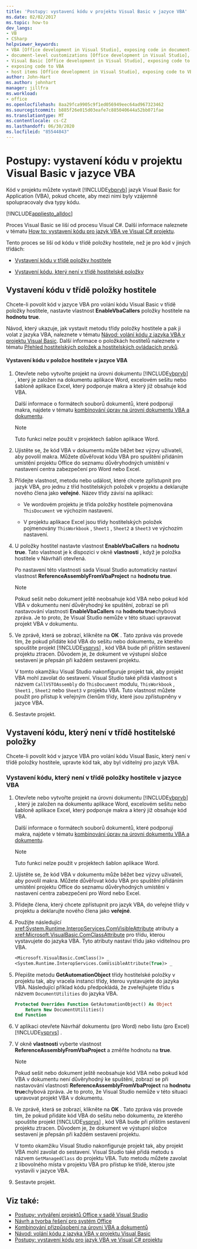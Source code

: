 ```yaml
---
title: 'Postupy: vystavení kódu v projektu Visual Basic v jazyce VBA'
ms.date: 02/02/2017
ms.topic: how-to
dev_langs:
- VB
- CSharp
helpviewer_keywords:
- VBA [Office development in Visual Studio], exposing code in document-level customizations
- document-level customizations [Office development in Visual Studio], exposing code
- Visual Basic [Office development in Visual Studio], exposing code to VBA
- exposing code to VBA
- host items [Office development in Visual Studio], exposing code to VBA
author: John-Hart
ms.author: johnhart
manager: jillfra
ms.workload:
- office
ms.openlocfilehash: 8aa29fca9905c9f1ed056949eec64ad967323462
ms.sourcegitcommit: b885f26e015d03eafe7c885040644a52bb071fae
ms.translationtype: MT
ms.contentlocale: cs-CZ
ms.lasthandoff: 06/30/2020
ms.locfileid: "85544843"
---
```

# <a name="how-to-expose-code-to-vba-in-a-visual-basic-project"></a>Postupy: vystavení kódu v projektu Visual Basic v jazyce VBA
  Kód v projektu můžete vystavit [!INCLUDE[vbprvb](../sharepoint/includes/vbprvb-md.md)] jazyk Visual Basic for Application (VBA), pokud chcete, aby mezi nimi byly vzájemně spolupracovaly dva typy kódu.

 [!INCLUDE[appliesto_alldoc](../vsto/includes/appliesto-alldoc-md.md)]

 Proces Visual Basic se liší od procesu Visual C#. Další informace naleznete v tématu [How to: vystavení kódu pro jazyk VBA ve Visual C&#35; projektu](../vsto/how-to-expose-code-to-vba-in-a-visual-csharp-project.md).

 Tento proces se liší od kódu v třídě položky hostitele, než je pro kód v jiných třídách:

- [Vystavení kódu v třídě položky hostitele](#HostItemCode)

- [Vystavení kódu, který není v třídě hostitelské položky](#NonHostItem)

## <a name="expose-code-in-a-host-item-class"></a><a name="HostItemCode"></a>Vystavení kódu v třídě položky hostitele
 Chcete-li povolit kód v jazyce VBA pro volání kódu Visual Basic v třídě položky hostitele, nastavte vlastnost **EnableVbaCallers** položky hostitele na **hodnotu true**.

 Návod, který ukazuje, jak vystavit metodu třídy položky hostitele a pak ji volat z jazyka VBA, naleznete v tématu [Návod: volání kódu z jazyka VBA v projektu Visual Basic](../vsto/walkthrough-calling-code-from-vba-in-a-visual-basic-project.md). Další informace o položkách hostitelů naleznete v tématu [Přehled hostitelských položek a hostitelských ovládacích prvků](../vsto/host-items-and-host-controls-overview.md).

#### <a name="to-expose-code-in-a-host-item-to-vba"></a>Vystavení kódu v položce hostitele v jazyce VBA

1. Otevřete nebo vytvořte projekt na úrovni dokumentu [!INCLUDE[vbprvb](../sharepoint/includes/vbprvb-md.md)] , který je založen na dokumentu aplikace Word, excelovém sešitu nebo šabloně aplikace Excel, který podporuje makra a který již obsahuje kód VBA.

     Další informace o formátech souborů dokumentů, které podporují makra, najdete v tématu [kombinování úprav na úrovni dokumentu VBA a dokumentu](../vsto/combining-vba-and-document-level-customizations.md).

    > [!NOTE]
    > Tuto funkci nelze použít v projektech šablon aplikace Word.

2. Ujistěte se, že kód VBA v dokumentu může běžet bez výzvy uživateli, aby povolil makra. Můžete důvěřovat kódu VBA pro spuštění přidáním umístění projektu Office do seznamu důvěryhodných umístění v nastavení centra zabezpečení pro Word nebo Excel.

3. Přidejte vlastnost, metodu nebo událost, které chcete zpřístupnit pro jazyk VBA, pro jednu z tříd hostitelských položek v projektu a deklarujte nového člena jako **veřejné**. Název třídy závisí na aplikaci:

    - Ve wordovém projektu je třída položky hostitele pojmenována `ThisDocument` ve výchozím nastavení.

    - V projektu aplikace Excel jsou třídy hostitelských položek pojmenovány `ThisWorkbook` , `Sheet1` , `Sheet2` a `Sheet3` ve výchozím nastavení.

4. U položky hostitel nastavte vlastnost **EnableVbaCallers** na **hodnotu true**. Tato vlastnost je k dispozici v okně **vlastnosti** , když je položka hostitele v Návrháři otevřená.

     Po nastavení této vlastnosti sada Visual Studio automaticky nastaví vlastnost **ReferenceAssemblyFromVbaProject** na **hodnotu true**.

    > [!NOTE]
    > Pokud sešit nebo dokument ještě neobsahuje kód VBA nebo pokud kód VBA v dokumentu není důvěryhodný ke spuštění, zobrazí se při nastavování vlastnosti **EnableVbaCallers** na **hodnotu true**chybová zpráva. Je to proto, že Visual Studio nemůže v této situaci upravovat projekt VBA v dokumentu.

5. Ve zprávě, která se zobrazí, klikněte na **OK** . Tato zpráva vás provede tím, že pokud přidáte kód VBA do sešitu nebo dokumentu, ze kterého spouštíte projekt [!INCLUDE[vsprvs](../sharepoint/includes/vsprvs-md.md)] , kód VBA bude při příštím sestavení projektu ztracen. Důvodem je, že dokument ve výstupní složce sestavení je přepsán při každém sestavení projektu.

     V tomto okamžiku Visual Studio nakonfiguruje projekt tak, aby projekt VBA mohl zavolat do sestavení. Visual Studio také přidá vlastnost s názvem `CallVSTOAssembly` do `ThisDocument` modulu, `ThisWorkbook` , `Sheet1` , `Sheet2` nebo `Sheet3` v projektu VBA. Tuto vlastnost můžete použít pro přístup k veřejným členům třídy, které jsou zpřístupněny v jazyce VBA.

6. Sestavte projekt.

## <a name="expose-code-that-is-not-in-a-host-item-class"></a><a name="NonHostItem"></a>Vystavení kódu, který není v třídě hostitelské položky
 Chcete-li povolit kód v jazyce VBA pro volání kódu Visual Basic, který není v třídě položky hostitele, upravte kód tak, aby byl viditelný pro jazyk VBA.

### <a name="to-expose-code-that-is-not-in-a-host-item-class-to-vba"></a>Vystavení kódu, který není v třídě položky hostitele v jazyce VBA

1. Otevřete nebo vytvořte projekt na úrovni dokumentu [!INCLUDE[vbprvb](../sharepoint/includes/vbprvb-md.md)] , který je založen na dokumentu aplikace Word, excelovém sešitu nebo šabloně aplikace Excel, který podporuje makra a který již obsahuje kód VBA.

     Další informace o formátech souborů dokumentů, které podporují makra, najdete v tématu [kombinování úprav na úrovni dokumentu VBA a dokumentu](../vsto/combining-vba-and-document-level-customizations.md).

    > [!NOTE]
    > Tuto funkci nelze použít v projektech šablon aplikace Word.

2. Ujistěte se, že kód VBA v dokumentu může běžet bez výzvy uživateli, aby povolil makra. Můžete důvěřovat kódu VBA pro spuštění přidáním umístění projektu Office do seznamu důvěryhodných umístění v nastavení centra zabezpečení pro Word nebo Excel.

3. Přidejte člena, který chcete zpřístupnit pro jazyk VBA, do veřejné třídy v projektu a deklarujte nového člena jako **veřejné**.

4. Použijte následující <xref:System.Runtime.InteropServices.ComVisibleAttribute> atributy a <xref:Microsoft.VisualBasic.ComClassAttribute> pro třídu, kterou vystavujete do jazyka VBA. Tyto atributy nastaví třídu jako viditelnou pro VBA.

    ```vb
    <Microsoft.VisualBasic.ComClass()> _
    <System.Runtime.InteropServices.ComVisibleAttribute(True)> _
    ```

5. Přepište metodu **GetAutomationObject** třídy hostitelské položky v projektu tak, aby vracela instanci třídy, kterou vystavujete do jazyka VBA. Následující příklad kódu předpokládá, že zveřejňujete třídu s názvem `DocumentUtilities` do jazyka VBA.

    ```vb
    Protected Overrides Function GetAutomationObject() As Object
        Return New DocumentUtilities()
    End Function
    ```

6. V aplikaci otevřete Návrhář dokumentu (pro Word) nebo listu (pro Excel) [!INCLUDE[vsprvs](../sharepoint/includes/vsprvs-md.md)] .

7. V okně **vlastnosti** vyberte vlastnost **ReferenceAssemblyFromVbaProject** a změňte hodnotu na **true**.

    > [!NOTE]
    > Pokud sešit nebo dokument ještě neobsahuje kód VBA nebo pokud kód VBA v dokumentu není důvěryhodný ke spuštění, zobrazí se při nastavování vlastnosti **ReferenceAssemblyFromVbaProject** na **hodnotu true**chybová zpráva. Je to proto, že Visual Studio nemůže v této situaci upravovat projekt VBA v dokumentu.

8. Ve zprávě, která se zobrazí, klikněte na **OK** . Tato zpráva vás provede tím, že pokud přidáte kód VBA do sešitu nebo dokumentu, ze kterého spouštíte projekt [!INCLUDE[vsprvs](../sharepoint/includes/vsprvs-md.md)] , kód VBA bude při příštím sestavení projektu ztracen. Důvodem je, že dokument ve výstupní složce sestavení je přepsán při každém sestavení projektu.

     V tomto okamžiku Visual Studio nakonfiguruje projekt tak, aby projekt VBA mohl zavolat do sestavení. Visual Studio také přidá metodu s názvem `GetManagedClass` do projektu VBA. Tuto metodu můžete zavolat z libovolného místa v projektu VBA pro přístup ke třídě, kterou jste vystavili v jazyce VBA.

9. Sestavte projekt.

## <a name="see-also"></a>Viz také:
- [Postupy: vytváření projektů Office v sadě Visual Studio](../vsto/how-to-create-office-projects-in-visual-studio.md)
- [Návrh a tvorba řešení pro systém Office](../vsto/designing-and-creating-office-solutions.md)
- [Kombinování přizpůsobení na úrovni VBA a dokumentů](../vsto/combining-vba-and-document-level-customizations.md)
- [Návod: volání kódu z jazyka VBA v projektu Visual Basic](../vsto/walkthrough-calling-code-from-vba-in-a-visual-basic-project.md)
- [Postupy: vystavení kódu pro jazyk VBA ve Visual C&#35; projektu](../vsto/how-to-expose-code-to-vba-in-a-visual-csharp-project.md)

